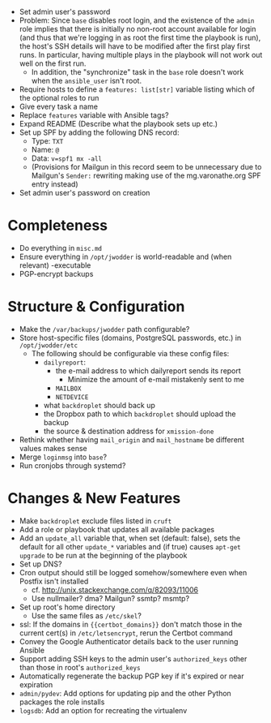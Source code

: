 - Set admin user's password
- Problem: Since `base` disables root login, and the existence of the `admin`
  role implies that there is initially no non-root account available for login
  (and thus that we're logging in as root the first time the playbook is run),
  the host's SSH details will have to be modified after the first play first
  runs.  In particular, having multiple plays in the playbook will not work out
  well on the first run.
    - In addition, the "synchronize" task in the `base` role doesn't work when
      the `ansible_user` isn't root.
- Require hosts to define a `features: list[str]` variable listing which of the
  optional roles to run
- Give every task a name
- Replace `features` variable with Ansible tags?
- Expand README (Describe what the playbook sets up etc.)
- Set up SPF by adding the following DNS record:
    - Type: `TXT`
    - Name: `@`
    - Data: `v=spf1 mx -all`
    - (Provisions for Mailgun in this record seem to be unnecessary due to
      Mailgun's `Sender:` rewriting making use of the mg.varonathe.org SPF
      entry instead)
- Set admin user's password on creation

Completeness
============
- Do everything in `misc.md`
- Ensure everything in `/opt/jwodder` is world-readable and (when relevant)
  -executable
- PGP-encrypt backups

Structure & Configuration
=========================
- Make the `/var/backups/jwodder` path configurable?
- Store host-specific files (domains, PostgreSQL passwords, etc.) in
  `/opt/jwodder/etc`
    - The following should be configurable via these config files:
        - `dailyreport`:
            - the e-mail address to which dailyreport sends its report
                - Minimize the amount of e-mail mistakenly sent to me
            - `MAILBOX`
            - `NETDEVICE`
        - what `backdroplet` should back up
        - the Dropbox path to which `backdroplet` should upload the backup
        - the source & destination address for `xmission-done`
- Rethink whether having `mail_origin` and `mail_hostname` be different values
  makes sense
- Merge `loginmsg` into `base`?
- Run cronjobs through systemd?

Changes & New Features
======================
- Make `backdroplet` exclude files listed in `cruft`
- Add a role or playbook that updates all available packages
- Add an `update_all` variable that, when set (default: false), sets the
  default for all other `update_*` variables and (if true) causes `apt-get
  upgrade` to be run at the beginning of the playbook
- Set up DNS?
- Cron output should still be logged somehow/somewhere even when Postfix isn't
  installed
    - cf. <http://unix.stackexchange.com/q/82093/11006>
    - Use nullmailer? dma? Mailgun? ssmtp? msmtp?
- Set up root's home directory
    - Use the same files as `/etc/skel`?
- ssl: If the domains in `{{certbot_domains}}` don't match those in the current
  cert(s) in `/etc/letsencrypt`, rerun the Certbot command
- Convey the Google Authenticator details back to the user running Ansible
- Support adding SSH keys to the admin user's `authorized_keys` other than
  those in root's `authorized_keys`
- Automatically regenerate the backup PGP key if it's expired or near
  expiration
- `admin/pydev`: Add options for updating pip and the other Python packages the
  role installs
- `logsdb`: Add an option for recreating the virtualenv
